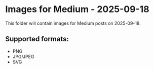 # Images for Medium - 2025-09-18

This folder will contain images for Medium posts on 2025-09-18.

## Supported formats:
- PNG
- JPG/JPEG
- SVG
